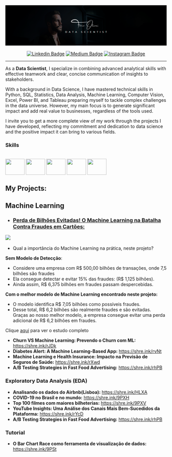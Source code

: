 <img src="https://github.com/fabioolivei/Fabio_Olivei_Data_Sciense/blob/main/FABIO-OLIVEI-%20Banner.png" alt="👋 Hi there! I'm Fabio Olivei" title="👋 Hi there! I'm Fabio Olivei"/>

<div align="center">
  
  [![Linkedin Badge](https://img.shields.io/badge/LinkedIn-0077B5?style=flat-square&logo=Linkedin&logoColor=white&link=https://www.linkedin.com/in/fabioolivei/)](https://www.linkedin.com/in/fabioolivei/)
  [![Medium Badge](https://img.shields.io/badge/Medium-000000?style=flat-square&logo=medium&logoColor=white)](https://medium.com/@fabioolivei)
  [![Instagram Badge](https://img.shields.io/badge/Instagram-E4404F?style=flat-square&logo=instagram&logoColor=white)](https://www.instagram.com/fabioolivei/)

  
</div>

---

<p align="left">
As a <strong>Data Scientist</strong>, I specialize in combining advanced analytical skills with effective teamwork and clear, concise communication of insights to stakeholders.

With a background in Data Science, I have mastered technical skills in Python, SQL, Statistics, Data Analysis, Machine Learning, Computer Vision, Excel, Power BI, and Tableau preparing myself to tackle complex challenges in the data universe. However, my main focus is to generate significant impact and add real value to businesses, regardless of the tools used.

I invite you to get a more complete view of my work through the projects I have developed, reflecting my commitment and dedication to data science and the positive impact it can bring to various fields.
</p>


### Skills  

<div style="display: inline_block"><br>
  <img align="center" height="50" width="60" src="https://cdn.jsdelivr.net/gh/devicons/devicon/icons/python/python-original.svg" />
  <img align="center" height="50" width="60" src="https://cdn.jsdelivr.net/gh/devicons/devicon/icons/mysql/mysql-original-wordmark.svg" />
  <img align="center" height="50" width="60" src="https://cdn.jsdelivr.net/gh/devicons/devicon/icons/git/git-original.svg" />
  <img align="center" height="50" width="60" src="https://cdn.jsdelivr.net/gh/devicons/devicon/icons/jupyter/jupyter-original-wordmark.svg" />
  <img align="center" height="50" width="60" src="https://raw.githubusercontent.com/microsoft/PowerBI-Icons/2bf1c982fb24528eee1559a96a25eb534c175cfd/SVG/Power-BI.svg" />
          
</div>


## My Projects:

## **Machine Learning**

* ### [**Perda de Bilhões Evitadas! O Machine Learning na Batalha Contra Fraudes em Cartões:**](https://shre.ink/UpF5)

<img src="https://miro.medium.com/v2/resize:fit:1100/format:webp/1*CxrIugDH7-3iMM6DZxYBPg.png" />

- Qual a importância do Machine Learning na prática, neste projeto?
  
**Sem Modelo de Detecção**:
- Considere uma empresa com R$ 500,00 bilhões de transações, onde 7,5 bilhões são fraudes
- Ela consegue detectar e evitar 15% das fraudes: (R$ 1,125 bilhões).
- Ainda assim, R$ 6,375 bilhões em fraudes passam despercebidas.
  
**Com o melhor modelo de Machine Learning encontrado neste projeto:**
- O modelo identifica R$ 7,05 bilhões como possíveis fraudes.
- Desse total, R$ 6,2 bilhões são realmente fraudes e são evitadas.
Graças ao nosso melhor modelo, a empresa consegue evitar uma perda adicional de R$ 6,2 bilhões em fraudes.

Clique [aqui]((https://shre.ink/UpF5)) para ver o estudo completo

* **Churn VS Machine Learning: Prevendo o Churn com ML:** https://shre.ink/rJDk
* **Diabetes Alert: A Machine Learning-Based App:** https://shre.ink/rvNt
* **Machine Learning e Health Insurance: Impacto na Previsão de Seguros de Saúde:** https://shre.ink/rXwd
* **A/B Testing Strategies in Fast Food Advertising:** https://shre.ink/rhPB
  
### Exploratory Data Analysis (EDA)  
* **Analisando os dados do Airbnb(Lisboa):** https://shre.ink/HLXA
* **COVID-19 no Brasil e no mundo:**  https://shre.ink/9PXH
* **Top 100 filmes com maiores bilheterias:** https://shre.ink/9PXV
* **YouTube Insights: Uma Análise dos Canais Mais Bem-Sucedidos da Plataforma:** https://shre.ink/rYcD
* **A/B Testing Strategies in Fast Food Advertising:** https://shre.ink/rhPB

### Tutorial
* **O Bar Chart Race como ferramenta de visualização de dados:** https://shre.ink/9PSt
